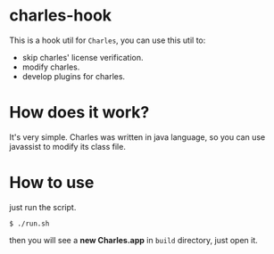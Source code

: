 # charles-hook

This is a hook util for `Charles`, you can use this util to:

- skip charles' license verification.
- modify charles.
- develop plugins for charles.

# How does it work?

It's very simple. Charles was written in java language, so you can use javassist to modify its class file.

# How to use

just run the script.

```shell
$ ./run.sh
```

then you will see a **new Charles.app** in `build` directory, just open it.